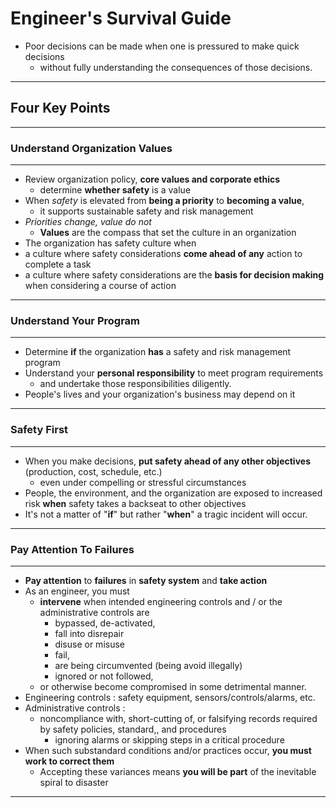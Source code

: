 # Engineer's Survival Guide

- Poor decisions can be made when one is pressured to make quick decisions 
  - without fully understanding the consequences of those decisions.

---

## Four Key Points

---

### Understand Organization Values

---

- Review organization policy, **core values and corporate ethics**
  - determine **whether safety** is a value
- When *safety* is elevated from **being a priority** to **becoming a value**,
  - it supports sustainable safety and risk management
- *Priorities change, value do not*
  - **Values** are the compass that set the culture in an organization
-  The organization has safety culture when
  - a culture where safety considerations **come ahead of any** action to complete a task
  - a culture where safety considerations are the **basis for decision making** when considering a course of action

---

### Understand Your Program

---

- Determine **if** the organization **has** a safety and risk management program
- Understand your **personal responsibility** to meet program requirements
  - and undertake those responsibilities diligently.
- People's lives and your organization's business may depend on it

---

### Safety First

---

- When you make decisions, **put safety ahead of any other objectives** (production, cost, schedule, etc.)
  - even under compelling or stressful circumstances
- People, the environment, and the organization are exposed to increased risk **when** safety takes a backseat to other objectives
- It's not a matter of "**if**" but rather "**when**" a tragic incident will occur.

---

### Pay Attention To Failures

---

- **Pay attention** to **failures** in **safety system** and **take action**
- As an engineer, you must
  - **intervene** when intended engineering controls and / or the administrative controls are
    - bypassed, de-activated,
    - fall into disrepair
    - disuse or misuse
    - fail,
    - are being circumvented (being avoid illegally)
    - ignored or not followed,
  - or otherwise become compromised in some detrimental manner.
- Engineering controls : safety equipment, sensors/controls/alarms, etc.
- Administrative controls : 
  - noncompliance with, short-cutting of, or falsifying records required by safety policies, standard,, and procedures
    - ignoring alarms or skipping steps in a critical procedure
- When such substandard conditions and/or practices occur, **you must work to correct them**
  - Accepting these variances means **you will be part** of the inevitable spiral to disaster

---

